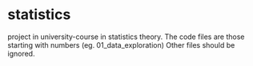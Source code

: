 # statistics
project in university-course in statistics theory.
The code files are those starting with numbers (eg. 01_data_exploration)
Other files should be ignored.
